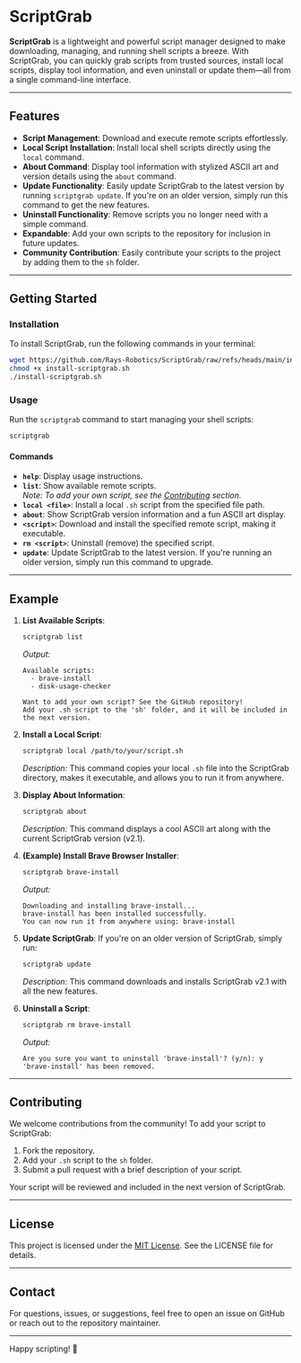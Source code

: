 # ScriptGrab

**ScriptGrab** is a lightweight and powerful script manager designed to make downloading, managing, and running shell scripts a breeze. With ScriptGrab, you can quickly grab scripts from trusted sources, install local scripts, display tool information, and even uninstall or update them—all from a single command-line interface.

---

## Features

- **Script Management**: Download and execute remote scripts effortlessly.
- **Local Script Installation**: Install local shell scripts directly using the `local` command.
- **About Command**: Display tool information with stylized ASCII art and version details using the `about` command.
- **Update Functionality**: Easily update ScriptGrab to the latest version by running `scriptgrab update`. If you're on an older version, simply run this command to get the new features.
- **Uninstall Functionality**: Remove scripts you no longer need with a simple command.
- **Expandable**: Add your own scripts to the repository for inclusion in future updates.
- **Community Contribution**: Easily contribute your scripts to the project by adding them to the `sh` folder.

---

## Getting Started

### Installation

To install ScriptGrab, run the following commands in your terminal:

```bash
wget https://github.com/Rays-Robotics/ScriptGrab/raw/refs/heads/main/install-scriptgrab.sh -O install-scriptgrab.sh
chmod +x install-scriptgrab.sh
./install-scriptgrab.sh
```

### Usage

Run the `scriptgrab` command to start managing your shell scripts:

```bash
scriptgrab
```

#### Commands

- **`help`**: Display usage instructions.
- **`list`**: Show available remote scripts.  
  *Note: To add your own script, see the [Contributing](#contributing) section.*
- **`local <file>`**: Install a local `.sh` script from the specified file path.
- **`about`**: Show ScriptGrab version information and a fun ASCII art display.
- **`<script>`**: Download and install the specified remote script, making it executable.
- **`rm <script>`**: Uninstall (remove) the specified script.
- **`update`**: Update ScriptGrab to the latest version. If you're running an older version, simply run this command to upgrade.

---

## Example

1. **List Available Scripts**:
   ```bash
   scriptgrab list
   ```
   _Output:_
   ```
   Available scripts:
     - brave-install
     - disk-usage-checker

   Want to add your own script? See the GitHub repository!
   Add your .sh script to the 'sh' folder, and it will be included in the next version.
   ```

2. **Install a Local Script**:
   ```bash
   scriptgrab local /path/to/your/script.sh
   ```
   _Description:_ This command copies your local `.sh` file into the ScriptGrab directory, makes it executable, and allows you to run it from anywhere.

3. **Display About Information**:
   ```bash
   scriptgrab about
   ```
   _Description:_ This command displays a cool ASCII art along with the current ScriptGrab version (v2.1).

4. **(Example) Install Brave Browser Installer**:
   ```bash
   scriptgrab brave-install
   ```
   _Output:_
   ```
   Downloading and installing brave-install...
   brave-install has been installed successfully.
   You can now run it from anywhere using: brave-install
   ```

5. **Update ScriptGrab**:
   If you're on an older version of ScriptGrab, simply run:
   ```bash
   scriptgrab update
   ```
   _Description:_ This command downloads and installs ScriptGrab v2.1 with all the new features.

6. **Uninstall a Script**:
   ```bash
   scriptgrab rm brave-install
   ```
   _Output:_
   ```
   Are you sure you want to uninstall 'brave-install'? (y/n): y
   'brave-install' has been removed.
   ```

---

## Contributing

We welcome contributions from the community! To add your script to ScriptGrab:

1. Fork the repository.
2. Add your `.sh` script to the `sh` folder.
3. Submit a pull request with a brief description of your script.

Your script will be reviewed and included in the next version of ScriptGrab.

---

## License

This project is licensed under the [MIT License](LICENSE). See the LICENSE file for details.

---

## Contact

For questions, issues, or suggestions, feel free to open an issue on GitHub or reach out to the repository maintainer.

---

Happy scripting! 🚀
